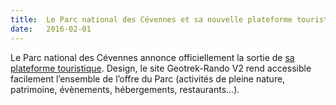 ```yaml
---
title:  Le Parc national des Cévennes et sa nouvelle plateforme touristique
date:   2016-02-01
---
```


Le Parc national des Cévennes annonce officiellement la sortie de <a href="http://destination.cevennes-parcnational.fr/" title="Destination Cévennes">sa plateforme touristique</a>. Design, le site Geotrek-Rando V2 rend accessible facilement l’ensemble de l’offre du Parc (activités de pleine nature, patrimoine, évènements, hébergements, restaurants…).
